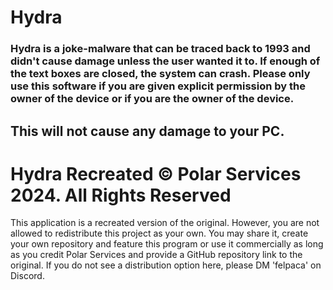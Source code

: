 # Hydra
### Hydra is a joke-malware that can be traced back to 1993 and didn't cause damage unless the user wanted it to. If enough of the text boxes are closed, the system can crash. Please only use this software if you are given explicit permission by the owner of the device or if you are the owner of the device.

## This will not cause any damage to your PC.

# Hydra Recreated © Polar Services 2024. All Rights Reserved
This application is a recreated version of the original. However, you are not allowed to redistribute this project as your own. You may share it, create your own repository and feature this program or use it commercially as long as you credit Polar Services and provide a GitHub repository link to the original. If you do not see a distribution option here, please DM 'felpaca' on Discord.
